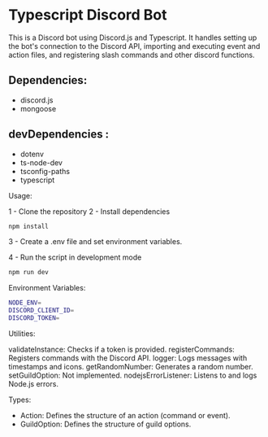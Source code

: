 # Typescript Discord Bot
This is a Discord bot using Discord.js and Typescript. It handles setting up the bot's connection to the Discord API, importing and executing event and action files, and registering slash commands and other discord functions.

## Dependencies:

- discord.js
- mongoose

##  devDependencies :

- dotenv
- ts-node-dev
- tsconfig-paths
- typescript

Usage:

1 - Clone the repository
2 - Install dependencies 
```bash
npm install
```
3 - Create a .env file and set environment variables.

4 - Run the script in development mode
```bash
npm run dev
```
Environment Variables:

```bash
NODE_ENV=
DISCORD_CLIENT_ID=
DISCORD_TOKEN=
```

Utilities:

validateInstance: Checks if a token is provided.
registerCommands: Registers commands with the Discord API.
logger: Logs messages with timestamps and icons.
getRandomNumber: Generates a random number.
setGuildOption: Not implemented.
nodejsErrorListener: Listens to and logs Node.js errors.

Types:

- Action: Defines the structure of an action (command or event).
- GuildOption: Defines the structure of guild options.
